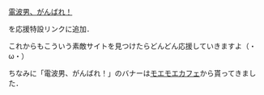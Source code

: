 [電波男、がんばれ！](http://www.sansaibooks.co.jp/temps/dempa/dempa-otoko.html)

を応援特設リンクに追加．

これからもこういう素敵サイトを見つけたらどんどん応援していきますよ（・ω・）

ちなみに「電波男、がんばれ！」のバナーは[モエモエカフェ](http://moemoecafe.com/)から貰ってきました．
